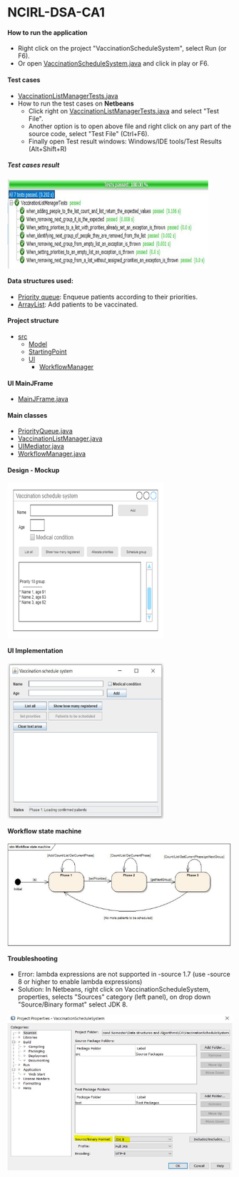 # NCIRL-DSA-CA1

#### How to run the application
- Right click on the project "VaccinationScheduleSystem", select Run (or F6).
- Or open [VaccinationScheduleSystem.java](https://github.com/herreramaxi/NCIRL-DSA-CA1/blob/main/src/StartingPoint/VaccinationScheduleSystem.java) and click in play or F6.

#### Test cases
- [VaccinationListManagerTests.java](https://github.com/herreramaxi/NCIRL-DSA-CA1/blob/main/test/VaccinationListManagerTests.java)
- How to run the test cases on **Netbeans**
    - Click right on [VaccinationListManagerTests.java](https://github.com/herreramaxi/NCIRL-DSA-CA1/blob/main/test/VaccinationListManagerTests.java) and select "Test File".
    - Another option is to open above file and right click on any part of the source code, select "Test File" (Ctrl+F6).
    - Finally open Test result windows: Windows/IDE tools/Test Results (Alt+Shift+R)

##### Test cases result
<a href="https://github.com/herreramaxi/NCIRL-DSA-CA1/blob/main/uml/TestCasesReport.JPG"><img src="https://github.com/herreramaxi/NCIRL-DSA-CA1/blob/main/uml/TestCasesReport.JPG" align="center" height="200" width="450" ></a>

#### Data structures used:
- [Priority queue](https://github.com/herreramaxi/NCIRL-DSA-CA1/blob/main/src/Model/PriorityQueue.java): Enqueue patients according to their priorities.
- [ArrayList](https://github.com/herreramaxi/NCIRL-DSA-CA1/blob/1cf23ab1454396ef6560180a324a6c4a9fad0c86/src/Model/VaccinationListManager.java#L19): Add patients to be vaccinated.

#### Project structure
 - [src](https://github.com/herreramaxi/NCIRL-DSA-CA1/tree/main/src)
    -  [Model](https://github.com/herreramaxi/NCIRL-DSA-CA1/tree/main/src/Model)
    -  [StartingPoint](https://github.com/herreramaxi/NCIRL-DSA-CA1/tree/main/src/StartingPoint)
    -  [UI](https://github.com/herreramaxi/NCIRL-DSA-CA1/tree/main/src/UI)
        * [WorkflowManager](https://github.com/herreramaxi/NCIRL-DSA-CA1/tree/main/src/UI/WorkflowManager)

#### UI MainJFrame
- [MainJFrame.java](https://github.com/herreramaxi/NCIRL-DSA-CA1/blob/main/src/UI/MainJFrame.java)

#### Main classes
- [PriorityQueue.java](https://github.com/herreramaxi/NCIRL-DSA-CA1/blob/main/src/Model/PriorityQueue.java)
- [VaccinationListManager.java](https://github.com/herreramaxi/NCIRL-DSA-CA1/blob/main/src/Model/VaccinationListManager.java)
- [UIMediator.java](https://github.com/herreramaxi/NCIRL-DSA-CA1/blob/main/src/UI/UIMediator.java)
- [WorkflowManager.java](https://github.com/herreramaxi/NCIRL-DSA-CA1/blob/main/src/UI/WorkflowManager/WorkflowManager.java)

#### Design - Mockup
<a href="https://github.com/herreramaxi/NCIRL-DSA-CA1/blob/main/uml/ca%20mockup.png"><img src="https://github.com/herreramaxi/NCIRL-DSA-CA1/blob/main/uml/ca%20mockup.png" align="center" height="350" width="350" ></a>

#### UI Implementation
<a href="https://github.com/herreramaxi/NCIRL-DSA-CA1/blob/main/uml/Main%20frame.JPG"><img src="https://github.com/herreramaxi/NCIRL-DSA-CA1/blob/main/uml/Main%20frame.JPG" align="center" height="350" width="350" ></a>

#### Workflow state machine
<a href="https://github.com/herreramaxi/NCIRL-DSA-CA1/blob/main/uml/Workflow%20state%20machine.jpg"><img src="https://github.com/herreramaxi/NCIRL-DSA-CA1/blob/main/uml/Workflow%20state%20machine.jpg" align="center" height="230" width="500" ></a>

#### Troubleshooting
* Error: lambda expressions are not supported in -source 1.7
  (use -source 8 or higher to enable lambda expressions)
* Solution: In Netbeans, right click on VaccinationScheduleSystem, properties, selects "Sources" category (left panel), on drop down "Source/Binary format"
select JDK 8.

<a href="https://github.com/herreramaxi/NCIRL-DSA-CA1/blob/main/uml/JDK8.JPG"><img src="https://github.com/herreramaxi/NCIRL-DSA-CA1/blob/main/uml/JDK8.JPG" align="center" height="350" width="600" ></a>
